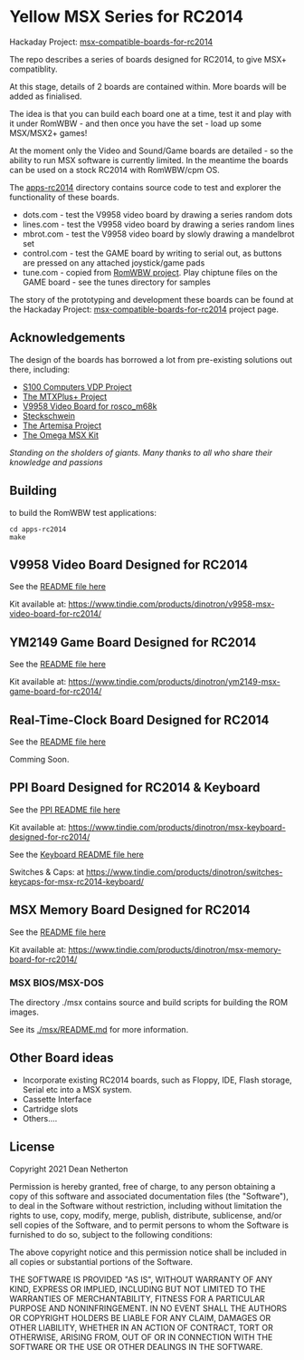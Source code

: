 # Yellow MSX Series for RC2014

Hackaday Project: [msx-compatible-boards-for-rc2014](https://hackaday.io/project/175574-msx-compatible-boards-for-rc2014)

The repo describes a series of boards designed for RC2014, to give MSX+ compatiblity.

At this stage, details of 2 boards are contained within.  More boards will be added as finialised.

The idea is that you can build each board one at a time, test it and play with it under RomWBW - and then once you have the set - load up some MSX/MSX2+ games!

At the moment only the Video and Sound/Game boards are detailed - so the ability to run MSX software is currently limited.  In the meantime the boards can be used on a stock RC2014 with RomWBW/cpm OS.

The [apps-rc2014](./apps-rc2014) directory contains source code to test and explorer the functionality of these boards.

* dots.com - test the V9958 video board by drawing a series random dots
* lines.com - test the V9958 video board by drawing a series random lines
* mbrot.com - test the V9958 video board by slowly drawing a mandelbrot set
* control.com - test the GAME board by writing to serial out, as buttons are pressed on any attached joystick/game pads
* tune.com - copied from [RomWBW project](https://github.com/wwarthen/RomWBW). Play chiptune files on the GAME board - see the tunes directory for samples

The story of the prototyping and development these boards can be found at the Hackaday Project: [msx-compatible-boards-for-rc2014](https://hackaday.io/project/175574-msx-compatible-boards-for-rc2014) project page.

## Acknowledgements

The design of the boards has borrowed a lot from pre-existing solutions out there, including:

* [S100 Computers VDP Project](http://www.s100computers.com/My%20System%20Pages/VDP%20Video%20Board/VDP%20Board.htm)
* [The MTXPlus+ Project](http://primrosebank.net/computers/mtx/projects/mtxplus/video/mtxplus_vdp_design.htm)
* [V9958 Video Board for rosco_m68k](https://github.com/rosco-m68k/hardware-projects/tree/master/video9958)
* [Steckschwein](https://steckschwein.de/hardware/v9958-video-board/)
* [The Artemisa Project](https://github.com/apoloval/artemisa)
* [The Omega MSX Kit](https://github.com/skiselev/omega)

*Standing on the sholders of giants.  Many thanks to all who share their knowledge and passions*

## Building

to build the RomWBW test applications:

```
cd apps-rc2014
make
```

## V9958 Video Board Designed for RC2014

See the [README file here](./video/README.md)

Kit available at: https://www.tindie.com/products/dinotron/v9958-msx-video-board-for-rc2014/

## YM2149 Game Board Designed for RC2014

See the [README file here](./game/README.md)

Kit available at: https://www.tindie.com/products/dinotron/ym2149-msx-game-board-for-rc2014/

## Real-Time-Clock Board Designed for RC2014

See the [README file here](./rtc/README.md)

Comming Soon.

## PPI Board Designed for RC2014 & Keyboard

See the [PPI README file here](./ppi/README.md)

Kit available at: https://www.tindie.com/products/dinotron/msx-keyboard-designed-for-rc2014/

See the [Keyboard README file here](./keyboard/README.md)

Switches & Caps: at https://www.tindie.com/products/dinotron/switches-keycaps-for-msx-rc2014-keyboard/

## MSX Memory Board Designed for RC2014

See the [README file here](./memory/README.md)

Kit available at: https://www.tindie.com/products/dinotron/msx-memory-board-for-rc2014/

### MSX BIOS/MSX-DOS

The directory ./msx contains source and build scripts for building the ROM images.

See its [./msx/README.md](./msx/README.md) for more information.


## Other Board ideas

* Incorporate existing RC2014 boards, such as Floppy, IDE, Flash storage, Serial etc into a MSX system.
* Cassette Interface
* Cartridge slots
* Others....
## License
Copyright 2021 Dean Netherton

Permission is hereby granted, free of charge, to any person obtaining a copy of this software and associated documentation files (the "Software"), to deal in the Software without restriction, including without limitation the rights to use, copy, modify, merge, publish, distribute, sublicense, and/or sell copies of the Software, and to permit persons to whom the Software is furnished to do so, subject to the following conditions:

The above copyright notice and this permission notice shall be included in all copies or substantial portions of the Software.

THE SOFTWARE IS PROVIDED "AS IS", WITHOUT WARRANTY OF ANY KIND, EXPRESS OR IMPLIED, INCLUDING BUT NOT LIMITED TO THE WARRANTIES OF MERCHANTABILITY, FITNESS FOR A PARTICULAR PURPOSE AND NONINFRINGEMENT. IN NO EVENT SHALL THE AUTHORS OR COPYRIGHT HOLDERS BE LIABLE FOR ANY CLAIM, DAMAGES OR OTHER LIABILITY, WHETHER IN AN ACTION OF CONTRACT, TORT OR OTHERWISE, ARISING FROM, OUT OF OR IN CONNECTION WITH THE SOFTWARE OR THE USE OR OTHER DEALINGS IN THE SOFTWARE.

